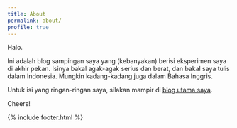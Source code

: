 ```yaml
---
title: About
permalink: about/
profile: true
---
```


Halo.

Ini adalah blog sampingan saya yang (kebanyakan) berisi eksperimen saya di akhir pekan. Isinya bakal agak-agak serius dan berat, dan bakal saya tulis dalam Indonesia. Mungkin kadang-kadang juga dalam Bahasa Inggris.

Untuk isi yang ringan-ringan saya, silakan mampir di [blog utama saya](https://abidfamasya.wordpress.com).

Cheers!

{% include footer.html %}
